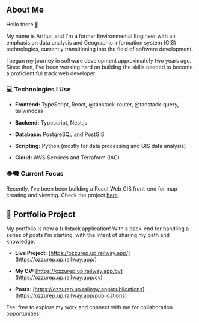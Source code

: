 ## About Me

Hello there 👋

My name is Arthur, and I'm a former Environmental Engineer with an emphasis on data analysis and Geographic information system (GIS) technologies, currently transitioning into the field of software development.

I began my journey in software development approximately two years ago. Since then, I've been working hard on building the skills needed to become a proficient fullstack web developer.

### 💻️ Technologies I Use

- **Frontend:** TypeScript, React, @tanstack-router, @tanstack-query, tailwindcss

- **Backend:** Typescript, Nest.js

- **Database:** PostgreSQL and PostGIS

- **Scripting:** Python (mostly for data processing and GIS data analysis)

- **Cloud:** AWS Services and Terraform (IAC)

### 👁️‍🗨️ Current Focus

Recently, I've been been building a React Web GIS front-end for map creating and viewing. Check the project [here](https://cgis.up.railway.app/).

## 🚀 Portfolio Project

My portfolio is now a fullstack application! With a back-end for handling a series of posts I'm starting, with the intent of sharing my path and knowledge.

- **Live Project:** [https://ozzurep.up.railway.app/](https://ozzurep.up.railway.app/)

- **My CV:** [https://ozzurep.up.railway.app/cv](https://ozzurep.up.railway.app/cv)

- **Posts:** [https://ozzurep.up.railway.app/publications](https://ozzurep.up.railway.app/publications)

Feel free to explore my work and connect with me for collaboration opportunities!

